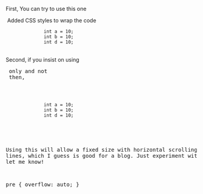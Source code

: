 First, You can try to use this one

<div style="white-space: pre-wrap;"> Added CSS styles to wrap the code
<code> 
              int a = 10;
              int b = 10;
              int d = 10;
</code>
</div>

Second, if you insist on using <pre> only and not <div> then,

<pre  style="white-space: pre-wrap; word-break: keep-all;">
<code> 
              int a = 10;
              int b = 10;
              int d = 10;
</code>
</pre>

Using this will allow a fixed size with horizontal scrolling for long lines, which I guess is good for a blog.
Just experiment with these and let me know!

pre { overflow: auto; }

